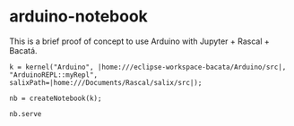 # arduino-notebook
This is a brief proof of concept to use Arduino with Jupyter + Rascal + Bacatá.

`k = kernel("Arduino", |home:///eclipse-workspace-bacata/Arduino/src|, "ArduinoREPL::myRepl", salixPath=|home:///Documents/Rascal/salix/src|);`


`nb = createNotebook(k);`


`nb.serve`
